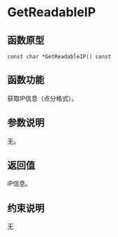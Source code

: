 # GetReadableIP 

## 函数原型<a name="zh-cn_topic_0000001956458589_section1338mcpsimp"></a>

```
const char *GetReadableIP() const
```

## 函数功能<a name="zh-cn_topic_0000001956458589_section1341mcpsimp"></a>

获取IP信息（点分格式）。

## 参数说明<a name="zh-cn_topic_0000001956458589_section1344mcpsimp"></a>

无。

## 返回值<a name="zh-cn_topic_0000001956458589_section1347mcpsimp"></a>

IP信息。

## 约束说明<a name="zh-cn_topic_0000001956458589_section1350mcpsimp"></a>

无


